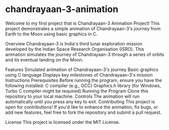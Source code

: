# chandrayaan-3-animation
Welcome to my first project that is Chandrayaan-3 Animation Project! This project demonstrates a simple animation of Chandrayaan-3's journey from Earth to the Moon using basic graphics in C.

Overview
Chandrayaan-3 is India's third lunar exploration mission developed by the Indian Space Research Organisation (ISRO). This animation simulates the journey of Chandrayaan-3 through a series of orbits and its eventual landing on the Moon.

Features
Simulated animation of Chandrayaan-3's journey
Basic graphics using C language
Displays key milestones of Chandrayaan-3's mission
Instructions
Prerequisites
Before running the program, ensure you have the following installed:
C compiler (e.g., GCC)
Graphics.h library (for Windows, Turbo C compiler might be required)
Running the Program
Clone this repository to your local machine.
Controls
The animation will run automatically until you press any key to exit.
Contributing
This project is open for contributions! If you'd like to enhance the animation, fix bugs, or add new features, feel free to fork the repository and submit a pull request.

License
This project is licensed under the MIT License.

